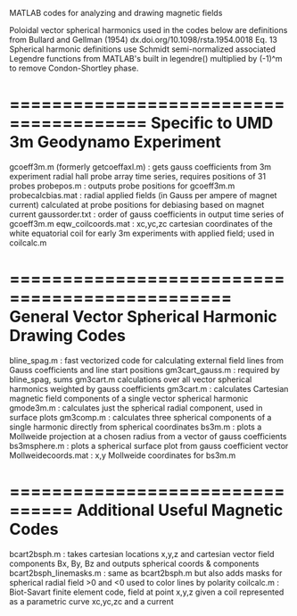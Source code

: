 MATLAB codes for analyzing and drawing magnetic fields

Poloidal vector spherical harmonics used in the codes below are definitions from
Bullard and Gellman (1954) dx.doi.org/10.1098/rsta.1954.0018 Eq. 13
Spherical harmonic definitions use Schmidt semi-normalized associated Legendre functions
from MATLAB's built in legendre() multiplied by (-1)^m to remove Condon-Shortley phase.

=======================================
Specific to UMD 3m Geodynamo Experiment
=======================================

gcoeff3m.m (formerly getcoeffaxl.m) : gets gauss coefficients from 3m experiment radial hall probe array time series, requires positions of 31 probes
probepos.m : outputs probe positions for gcoeff3m.m
probecalcbias.mat : radial applied fields (in Gauss per ampere of magnet current) calculated at probe positions for debiasing based on magnet current
gaussorder.txt : order of gauss coefficients in output time series of gcoeff3m.m
eqw_coilcoords.mat : xc,yc,zc cartesian coordinates of the white equatorial coil for early 3m experiments with applied field; used in coilcalc.m

===============================================
General Vector Spherical Harmonic Drawing Codes
===============================================

bline_spag.m : fast vectorized code for calculating external field lines from Gauss coefficients and line start positions
gm3cart_gauss.m : required by bline_spag, sums gm3cart.m calculations over all vector spherical harmonics weighted by gauss coefficients
gm3cart.m : calculates Cartesian magnetic field components of a single vector spherical harmonic
gmode3m.m : calculates just the spherical radial component, used in surface plots
gm3comp.m : calculates three spherical components of a single harmonic directly from spherical coordinates
bs3m.m : plots a Mollweide projection at a chosen radius from a vector of gauss coefficients
bs3msphere.m : plots a spherical surface plot from gauss coefficient vector
Mollweidecoords.mat : x,y Mollweide coordinates for bs3m.m

================================
Additional Useful Magnetic Codes
================================

bcart2bsph.m : takes cartesian locations x,y,z and cartesian vector field components Bx, By, Bz and outputs spherical coords & components
bcart2bsph_linemasks.m : same as bcart2bsph.m but also adds masks for spherical radial field >0 and <0 used to color lines by polarity
coilcalc.m : Biot-Savart finite element code, field at point x,y,z given a coil represented as a parametric curve xc,yc,zc and a current



